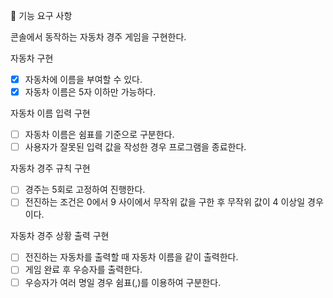 🎯 기능 요구 사항

콘솔에서 동작하는 자동차 경주 게임을 구현한다.

자동차 구현

- [x] 자동차에 이름을 부여할 수 있다.
- [x] 자동차 이름은 5자 이하만 가능하다.

자동차 이름 입력 구현

- [ ] 자동차 이름은 쉼표를 기준으로 구분한다.
- [ ] 사용자가 잘못된 입력 값을 작성한 경우 프로그램을 종료한다.

자동차 경주 규칙 구현

- [ ] 경주는 5회로 고정하여 진행한다.
- [ ] 전진하는 조건은 0에서 9 사이에서 무작위 값을 구한 후 무작위 값이 4 이상일 경우이다.

자동차 경주 상황 출력 구현

- [ ] 전진하는 자동차를 출력할 때 자동차 이름을 같이 출력한다.
- [ ] 게임 완료 후 우승자를 출력한다.
- [ ] 우승자가 여러 명일 경우 쉼표(,)를 이용하여 구분한다.
